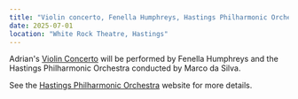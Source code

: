 ```yaml
---
title: "Violin concerto, Fenella Humphreys, Hastings Philharmonic Orchestra"
date: 2025-07-01
location: "White Rock Theatre, Hastings"
---
```


Adrian's <a href="https://www.adriansutton.com/works/AS0038">Violin Concerto</a> will be performed by Fenella Humphreys and the Hastings Philharmonic Orchestra conducted by Marco da Silva.

See the <a href="https://www.hastingsphilharmonic.com/2024-2025-season" target="_blank">Hastings Philharmonic Orchestra</a> website for more details.